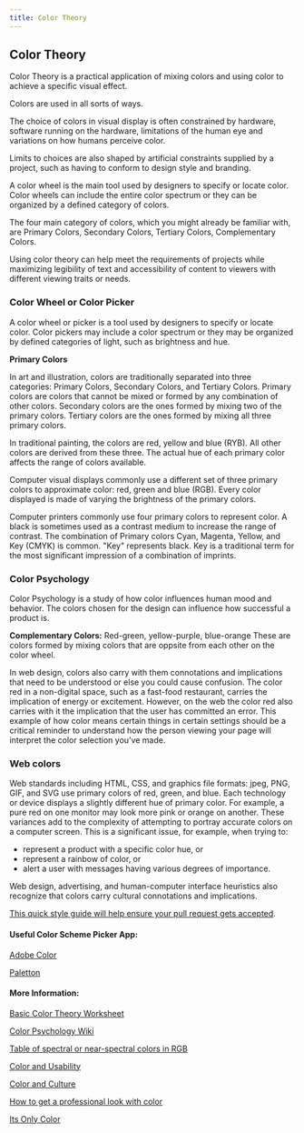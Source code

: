 ```yaml
---
title: Color Theory
---
```

## Color Theory

Color Theory is a practical application of mixing colors and using color to achieve a specific visual effect.

Colors are used in all sorts of ways.

The choice of colors in visual display is often constrained by hardware, software running on the hardware, limitations of the human eye and variations on how humans perceive color.

Limits to choices are also shaped by artificial constraints supplied by a project, such as having to conform to design style and branding.

A color wheel is the main tool used by designers to specify or locate color. Color wheels can include the entire color spectrum or they can be organized by a defined category of colors. 

The four main category of colors, which you might already be familiar with, are Primary Colors, Secondary Colors, Tertiary Colors, Complementary Colors.

Using color theory can help meet the requirements of projects while maximizing legibility of text and accessibility of content to viewers with different viewing traits or needs.

### Color Wheel or Color Picker

A color wheel or picker is a tool used by designers to specify or locate color.
Color pickers may include a color spectrum or they may be organized by defined categories of light, such as brightness and hue.


**Primary Colors**

In art and illustration, colors are traditionally separated into three categories: Primary Colors, Secondary Colors, and Tertiary Colors.
Primary colors are colors that cannot be mixed or formed by any combination of other colors.
Secondary colors are the ones formed by mixing two of the primary colors.
Tertiary colors are the ones formed by mixing all three primary colors.

In traditional painting, the colors are red, yellow and blue (RYB).
All other colors are derived from these three.
The actual hue of each primary color affects the range of colors available.

Computer visual displays commonly use a different set of three primary colors to approximate color: red, green and blue (RGB).
Every color displayed is made of varying the brightness of the primary colors.

Computer printers commonly use four primary colors to represent color.
A black is sometimes used as a contrast medium to increase the range of contrast.
The combination of Primary colors Cyan, Magenta, Yellow, and Key (CMYK) is common. "Key" represents black.
Key is a traditional term for the most significant impression of a combination of imprints.

### Color Psychology

Color Psychology is a study of how color influences human mood and behavior. The colors chosen for the design can influence how 
successful a product is.

**Complementary Colors:**
Red-green, yellow-purple, blue-orange
These are colors formed by mixing colors that are oppsite from each other on the color wheel.

In web design, colors also carry with them connotations and implications that need to be understood or else you could cause confusion. The color red in a non-digital space, such as a fast-food restaurant, carries the implication of energy or excitement. However, on the web the color red also carries with it the implication that the user has committed an error. This example of how color means certain things in certain settings should be a critical reminder to understand how the person viewing your page will interpret the color selection you’ve made.

### Web colors

Web standards including HTML, CSS, and graphics file formats: jpeg, PNG, GIF, and SVG use primary colors of red, green, and blue.
Each technology or device displays a slightly different hue of primary color.
For example, a pure red on one monitor may look more pink or orange on another.
These variances add to the complexity of attempting to portray accurate colors on a computer screen.
This is a significant issue, for example, when trying to:

* represent a product with a specific color hue, or
* represent a rainbow of color, or
* alert a user with messages having various degrees of importance.

Web design, advertising, and human-computer interface heuristics also recognize that colors carry cultural connotations and implications. 

<a href='https://github.com/freecodecamp/guides/blob/master/README.md' target='_blank' rel='nofollow'>This quick style guide will help ensure your pull request gets accepted</a>.

<!-- The article goes here, in GitHub-flavored Markdown. Feel free to add YouTube videos, images, and CodePen/JSBin embeds  -->

#### Useful Color Scheme Picker App:

[Adobe Color](https://color.adobe.com)

[Paletton](http://paletton.com)

#### More Information:

<a href="http://lfhs.lfcisd.net/UserFiles/Servers/Server_904/File/ECCastillo/Color%20Theory%20Worksheet.pdf">Basic Color Theory Worksheet</a>

<a href="https://en.wikipedia.org/wiki/Color_psychology">Color Psychology Wiki</a>

[Table of spectral or near-spectral colors in RGB](https://en.wikipedia.org/wiki/Spectral_color#Table_of_spectral_or_near-spectral_colors)

[Color and Usability](/visual-design/color-theory/usability/index.md)

[Color and Culture](/visual-design/color-theory/color-and-culture/index.md)

[How to get a professional look with color](https://www.webdesignerdepot.com/2009/12/how-to-get-a-professional-look-with-color/)

[Its Only Color](https://robots.thoughtbot.com/Its-only-color)


